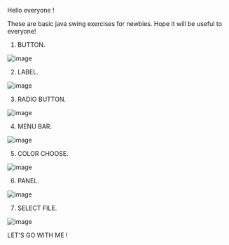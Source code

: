 Hello everyone !

These are basic java swing exercises for newbies. Hope it will be useful to everyone!

1. BUTTON.

![image](https://user-images.githubusercontent.com/103439199/198942164-070d7b22-7a10-4d0f-b5c8-75a2a993c722.png)

2. LABEL.

![image](https://user-images.githubusercontent.com/103439199/199427036-0dac8c2f-4139-43b8-b471-ff738628fbae.png)

3. RADIO BUTTON.

![image](https://user-images.githubusercontent.com/103439199/199699147-88269212-70fd-4ddc-b4ee-f370e3749a36.png)

4. MENU BAR.

![image](https://user-images.githubusercontent.com/103439199/199905228-93c35d55-a58e-4078-befe-24195ab1fea2.png)

5. COLOR CHOOSE.

![image](https://user-images.githubusercontent.com/103439199/200114959-e8d2bf88-d9ce-4180-a17a-c2c74b341ebb.png)

6. PANEL.

![image](https://user-images.githubusercontent.com/103439199/200147030-55d03ba7-4838-4f5f-b823-8fe849a39117.png)

7. SELECT FILE.

![image](https://user-images.githubusercontent.com/103439199/200321798-adc44cda-e89e-4504-9647-341b11476278.png)

LET'S GO WITH ME !
